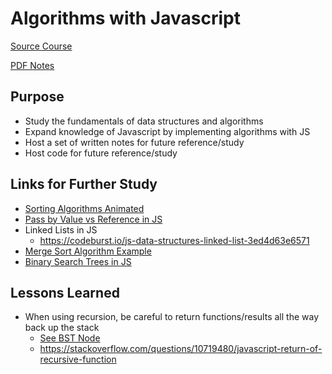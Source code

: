 # Algorithms with Javascript

[Source Course](http://www.lynda.com/Java-tutorials/Introduction-Data-Structures-Algorithms-Java/656821-2.html)

[PDF Notes](https://drive.google.com/open?id=1XC5MBYbeT18OmOpW9VnaVa9mFmBogPwb)

## Purpose

- Study the fundamentals of data structures and algorithms
- Expand knowledge of Javascript by implementing algorithms with JS
- Host a set of written notes for future reference/study
- Host code for future reference/study

## Links for Further Study

- [Sorting Algorithms Animated](https://www.toptal.com/developers/sorting-algorithms)
- [Pass by Value vs Reference in JS](https://codeburst.io/explaining-value-vs-reference-in-javascript-647a975e12a0)
- Linked Lists in JS
  - <https://codeburst.io/js-data-structures-linked-list-3ed4d63e6571>
- [Merge Sort Algorithm Example](https://www.geeksforgeeks.org/merge-sort/)
- [Binary Search Trees in JS](https://www.geeksforgeeks.org/implementation-binary-search-tree-javascript/)

## Lessons Learned

- When using recursion, be careful to return functions/results all the way back up the stack
  - [See BST Node](./binarySearchTrees/TreeNode.js)
  - <https://stackoverflow.com/questions/10719480/javascript-return-of-recursive-function>